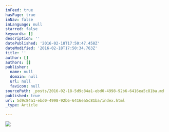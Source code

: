 ```yaml
---
inFeed: true
hasPage: true
inNav: false
inLanguage: null
starred: false
keywords: []
description: ''
datePublished: '2016-02-18T17:50:47.458Z'
dateModified: '2016-02-18T17:50:34.763Z'
title: ''
author: []
authors: []
publisher:
  name: null
  domain: null
  url: null
  favicon: null
sourcePath: _posts/2016-02-18-5d9c84a1-ebd0-4998-92b6-6416ea5c81ba.md
published: true
url: 5d9c84a1-ebd0-4998-92b6-6416ea5c81ba/index.html
_type: Article

---
```

![](https://the-grid-user-content.s3-us-west-2.amazonaws.com/f3611979-5fe6-410a-accb-13ffbed1018f.jpg)